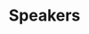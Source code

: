 ---
title: 'Speakers'
attrs:
  class: speakers
  id: speakers
image_dir: speakers
row_size: 5
images:
- file: janez-brest.png
  title: 'Dr. Janez Brest'
  subtitle: 'University of Maribor, Slovenia'
- file: pn-suganthan.jpg
  title: 'Dr. P. N. Suganthan'
  subtitle: 'NTU, Singapore'
- file: mahardhika-pratama.jpg
  title: 'Dr. Mahardhika Pratama'
  subtitle: 'NTU, Singapore'
- file: sarangapani.jpg
  title: 'Dr. Jagannathan Sarangapani'
  subtitle: 'Missouri University Of Science And Technology, Rolla'
- file: sabrina-senatore.jpg
  title: 'Dr. Sabrina Senatore'
  subtitle: 'University of Salerno, Italy'
- file: sundaram-suresh.jpg
  title: 'Dr. Sundaram Suresh'
  subtitle: 'NTU, Singapore'
- file: farookh-hussain.jpg
  title: 'Dr. Farookh Hussain'
  subtitle: 'University of Technology Sydney, Australia'
- file: risto.jpg
  title: 'Dr. Risto Miikkulainen'
  subtitle: 'University of Texas at Austin and VP of Research at Sentient Technologies'
- file: avik.jpg
  title: Dr. Avik Bhattacharya
  subtitle: IITB, Mumbai, India
- file: ashish.jpg
  title: Dr. Ashish Ghosh
  subtitle: ISI, Kolkata, India
- file: alok.png
  title: Dr. Alok Singh
  subtitle: University of Hyderabad, India
- file: akira.jpg
  title: Dr. Akira Hirose
  subtitle: University of Tokyo, Japan
- file: anand.png
  title: Dr. Anand Parey
  subtitle: IIT Indore, India
---